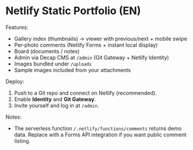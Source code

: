 
# Netlify Static Portfolio (EN)

Features:
- Gallery index (thumbnails) → viewer with previous/next + mobile swipe
- Per‑photo comments (Netlify Forms + instant local display)
- Board (documents / notes)
- Admin via Decap CMS at `/admin` (Git Gateway + Netlify Identity)
- Images bundled under `/uploads`
- Sample images included from your attachments

Deploy:
1) Push to a Git repo and connect on Netlify (recommended).  
2) Enable **Identity** and **Git Gateway**.  
3) Invite yourself and log in at `/admin`.

Notes:
- The serverless function `/.netlify/functions/comments` returns demo data. Replace with a Forms API integration if you want public comment listing.
